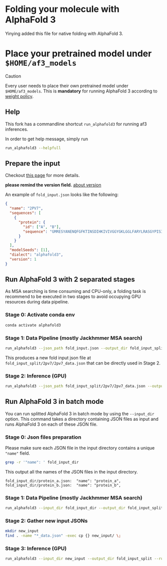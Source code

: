 # Folding your molecule with AlphaFold 3

Yinying added this file for native folding with AlphaFold 3.

# Place your pretrained model under `$HOME/af3_models`

>[!CAUTION]
>Every user needs to place their own pretrained model under `$HOME/af3_models`. 
>This is **mandatory** for running AlphaFold 3 according to [weight policy](https://github.com/google-deepmind/alphafold3/blob/main/WEIGHTS_PROHIBITED_USE_POLICY.md).


## Help

This fork has a commandline shortcut `run_alphafold3` for running af3 inferences.

In order to get help message, simply run
```bash
run_alphafold3 --helpfull
```

## Prepare the input

Checkout [this page](https://github.com/google-deepmind/alphafold3/blob/main/docs/input.md) for more details.

**please remind the version field.** [about version](https://github.com/google-deepmind/alphafold3/blob/main/docs/input.md#versions)

An example of `fold_input.json` looks like the following:

```json
{
  "name": "2PV7",
  "sequences": [
    {
      "protein": {
        "id": ["A", "B"],
        "sequence": "GMRESYANENQFGFKTINSDIHKIVIVGGYGKLGGLFARYLRASGYPISILDREDWAVAESILANADVVIVSVPINLTLETIERLKPYLTENMLLADLTSVKREPLAKMLEVHTGAVLGLHPMFGADIASMAKQVVVRCDGRFPERYEWLLEQIQIWGAKIYQTNATEHDHNMTYIQALRHFSTFANGLHLSKQPINLANLLALSSPIYRLELAMIGRLFAQDAELYADIIMDKSENLAVIETLKQTYDEALTFFENNDRQGFIDAFHKVRDWFGDYSEQFLKESRQLLQQANDLKQG"
      }
    }
  ],
  "modelSeeds": [1],
  "dialect": "alphafold3",
  "version": 1
}
```

## Run AlphaFold 3 with 2 separated stages

As MSA searching is time consuming and CPU-only, a folding task is recommend to be executed in two stages to avoid occupying GPU resources during data pipeline.

### Stage 0: Activate conda env

```bash
conda activate alphafold3
```

### Stage 1: Data Pipeline (mostly Jackhmmer MSA search)

```bash
run_alphafold3 --json_path fold_input.json --output_dir fold_input_split --run_data_pipeline=true --run_inference=false
```

This produces a new fold input json file at `fold_input_split/2pv7/2pv7_data.json` that can be directly used in Stage 2.

### Stage 2: Inference (GPU)

```bash
run_alphafold3 --json_path fold_input_split/2pv7/2pv7_data.json --output_dir fold_input_split --run_data_pipeline=false --run_inference=true
```

## Run AlphaFold 3 in batch mode

You can run splitted AlphaFold 3 in batch mode by using the `--input_dir` option. This command takes a directory containing JSON files as input and runs AlphaFold 3 on each of these JSON file.

### Stage 0: Json files preparation

Please make sure each JSON file in the input directory contains a unique `"name"` field.

```bash
grep -r '"name": ' fold_input_dir
```

This output all the names of the JSON files in the input directory.

```text
fold_input_dir/protein_a.json:  "name": "protein_a",
fold_input_dir/protein_b.json:  "name": "protein_b",
```

### Stage 1: Data Pipeline (mostly Jackhmmer MSA search)


```bash
run_alphafold3 --input_dir fold_input_dir --output_dir fold_input_split --run_data_pipeline=true --run_inference=false
```

### Stage 2: Gather new input JSONs

```bash
mkdir new_input
find . -name "*_data.json" -exec cp {} new_input/ \;
```

### Stage 3: Inference (GPU)
```bash
run_alphafold3 --input_dir new_input --output_dir fold_input_split --run_data_pipeline=false --run_inference=true
```